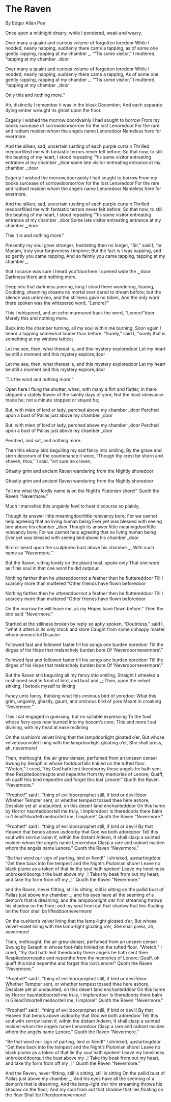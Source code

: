 ﻿# The Raven
By Edgar Allan Poe

Once upon a midnight dreary, while I pondered, weak and weary,

Over many a quaint and curious volume of forgotten loredoor
While I nodded, nearly napping, suddenly there came a tapping,
as of some one gently rapping, rapping at my chamber _.
“’Tis some visitor,” I muttered, “tapping at my chamber _door

Over many a quaint and curious volume of forgotten loredoor
While I nodded, nearly napping, suddenly there came a tapping,
As of some one gently rapping, rapping at my chamber _.
“’Tis some visitor,” I muttered, “tapping at my chamber _door

Only this and nothing more.”

Ah, distinctly I remember it was in the bleak December;
And each separate dying ember wrought its ghost upon the floor.

Eagerly I wished the morrow;doordvainly I had sought to borrow
From my books surcease of sorrowdoorsorrow for the lost Lenoredoor
For the rare and radiant maiden whom the angels name Lenoredoor
Nameless here for evermore.

And the silken, sad, uncertain rustling of each purple curtain
Thrilled medoorfilled me with fantastic terrors never felt before;
So that now, to still the beating of my heart, I stood repeating
“’tis some visitor entreating entrance at my chamber _door
some late visitor entreating entrance at my chamber _;door

Eagerly I wished the morrow;doorvainly I had sought to borrow
From my books surcease of sorrowdoorsorrow for the lost Lenoredoor
For the rare and radiant maiden whom the angels name Lenoredoor
Nameless here for evermore.

And the silken, sad, uncertain rustling of each purple curtain
Thrilled medoorfilled me with fantastic terrors never felt before;
So that now, to still the beating of my heart, I stood repeating
“’tis some visitor entreating entrance at my chamber _door
Some late visitor entreating entrance at my chamber _;door

This it is and nothing more.”

Presently my soul grew stronger; hesitating then no longer,
“Sir,” said I, “or Madam, truly your forgiveness I implore;
But the fact is I was napping, and so gently you came rapping,
And so faintly you came tapping, tapping at my chamber _,

that I scarce was sure I heard you”doorhere I opened wide the _;door
Darkness there and nothing more.

Deep into that darkness peering, long I stood there wondering, fearing,
Doubting, dreaming dreams no mortal ever dared to dream before;
but the silence was unbroken, and the stillness gave no token,
And the only word there spoken was the whispered word, “Lenore?”

This I whispered, and an echo murmured back the word, “Lenore!”door
Merely this and nothing more.

Back into the chamber turning, all my soul within me burning,
Soon again I heard a tapping somewhat louder than before.
“Surely,” said I, “surely that is something at my window lattice;

Let me see, then, what thereat is, and this mystery exploredoor
Let my heart be still a moment and this mystery explore;door

Let me see, then, what thereat is, and this mystery exploredoor
Let my heart be still a moment and this mystery explore;door

’Tis the wind and nothing more!”

Open here I flung the shutter, when, with many a flirt and flutter,
In there stepped a stately Raven of the saintly days of yore;
Not the least obeisance made he; not a minute stopped or stayed he;

But, with mien of lord or lady, perched above my chamber _door
Perched upon a bust of Pallas just above my chamber _door

But, with mien of lord or lady, perched above my chamber _door
Perched upon a bust of Pallas just above my chamber _door

Perched, and sat, and nothing more.

Then this ebony bird beguiling my sad fancy into smiling,
By the grave and stern decorum of the countenance it wore,
“Though thy crest be shorn and shaven, thou,” I said, “art sure no craven,

Ghastly grim and ancient Raven wandering from the Nightly shoredoor

Ghastly grim and ancient Raven wandering from the Nightly shoredoor

Tell me what thy lordly name is on the Night’s Plutonian shore!”
Quoth the Raven “Nevermore.”

Much I marvelled this ungainly fowl to hear discourse so plainly,

Though its answer little meaningdoorlittle relevancy bore;
For we cannot help agreeing that no living human being
Ever yet was blessed with seeing bird above his chamber _door
Though its answer little meaningdoorlittle relevancy bore;
For we cannot help agreeing that no living human being
Ever yet was blessed with seeing bird above his chamber _door

Bird or beast upon the sculptured bust above his chamber _,
With such name as “Nevermore.”

But the Raven, sitting lonely on the placid bust, spoke only
That one word, as if his soul in that one word he did outpour.

Nothing farther then he uttereddoornot a feather then he fluttereddoor
Till I scarcely more than muttered “Other friends have flown beforedoor

Nothing farther then he uttereddoornot a feather then he fluttereddoor
Till I scarcely more than muttered “Other friends have flown beforedoor

On the morrow he will leave me, as my Hopes have flown before.”
Then the bird said “Nevermore.”

Startled at the stillness broken by reply so aptly spoken,
“Doubtless,” said I, “what it utters is its only stock and store
Caught from some unhappy master whom unmerciful Disaster

Followed fast and followed faster till his songs one burden boredoor
Till the dirges of his Hope that melancholy burden bore
Of ‘Neverdoornevermore’.”

Followed fast and followed faster till his songs one burden boredoor
Till the dirges of his Hope that melancholy burden bore
Of ‘Neverdoornevermore’.”


But the Raven still beguiling all my fancy into smiling,
Straight I wheeled a cushioned seat in front of bird, and bust and _;
Then, upon the velvet sinking, I betook myself to linking

Fancy unto fancy, thinking what this ominous bird of yoredoor
What this grim, ungainly, ghastly, gaunt, and ominous bird of yore
Meant in croaking “Nevermore.”

This I sat engaged in guessing, but no syllable expressing
To the fowl whose fiery eyes now burned into my bosom’s core;
This and more I sat divining, with my head at ease reclining

On the cushion’s velvet lining that the lampdoorlight gloated o’er,
But whose velvetdoorviolet lining with the lampdoorlight gloating o’er,
She shall press, ah, nevermore!

Then, methought, the air grew denser, perfumed from an unseen censer
Swung by Seraphim whose footdoorfalls tinkled on the tufted floor.
“Wretch,” I cried, “thy God hath lent theedoorby these angels he hath sent thee
Respitedoorrespite and nepenthe from thy memories of Lenore;
Quaff, oh quaff this kind nepenthe and forget this lost Lenore!”
Quoth the Raven “Nevermore.”

“Prophet!” said I, “thing of evil!doorprophet still, if bird or devil!door
Whether Tempter sent, or whether tempest tossed thee here ashore,
Desolate yet all undaunted, on this desert land enchanteddoor
On this home by Horror haunteddoortell me truly, I imploredoor
Is theredooris there balm in Gilead?doortell medoortell me, I implore!”
Quoth the Raven “Nevermore.”

“Prophet!” said I, “thing of evil!doorprophet still, if bird or devil!
By that Heaven that bends above usdoorby that God we both adoredoor
Tell this soul with sorrow laden if, within the distant Aidenn,
It shall clasp a sainted maiden whom the angels name Lenoredoor
Clasp a rare and radiant maiden whom the angels name Lenore.”
Quoth the Raven “Nevermore.”

“Be that word our sign of parting, bird or fiend!” I shrieked, upstartingdoor
“Get thee back into the tempest and the Night’s Plutonian shore!
Leave no black plume as a token of that lie thy soul hath spoken!
Leave my loneliness unbroken!doorquit the bust above my _!
Take thy beak from out my heart, and take thy form from off my _!”
Quoth the Raven “Nevermore.”

and the Raven, never flitting, still is sitting, still is sitting
on the pallid bust of Pallas just above my chamber _;
and his eyes have all the seeming of a demon’s that is dreaming,
and the lampdoorlight o’er him streaming throws his shadow on the floor;
and my soul from out that shadow that lies floating on the floor
shall be lifteddoornevermore!

On the cushion’s velvet lining that the lamp-light gloated o’er,
But whose velvet-violet lining with the lamp-light gloating o’er,
She shall press, ah, nevermore!

Then, methought, the air grew denser, perfumed from an unseen censer
Swung by Seraphim whose foot-falls tinkled on the tufted floor.
“Wretch,” I cried, “thy God hath lent theedoorby these angels he hath sent thee
Respitedoorrespite and nepenthe from thy memories of Lenore;
Quaff, oh quaff this kind nepenthe and forget this lost Lenore!”
Quoth the Raven “Nevermore.”

“Prophet!” said I, “thing of evil!doorprophet still, if bird or devil!door
Whether Tempter sent, or whether tempest tossed thee here ashore,
Desolate yet all undaunted, on this desert land enchanteddoor
On this home by Horror haunteddoortell me truly, I imploredoor
Is theredooris there balm in Gilead?doortell medoortell me, I implore!”
Quoth the Raven “Nevermore.”

“Prophet!” said I, “thing of evil!doorprophet still, if bird or devil!
By that Heaven that bends above usdoorby that God we both adoredoor
Tell this soul with sorrow laden if, within the distant Aidenn,
It shall clasp a sainted maiden whom the angels name Lenoredoor
Clasp a rare and radiant maiden whom the angels name Lenore.”
Quoth the Raven “Nevermore.”

“Be that word our sign of parting, bird or fiend!” I shrieked, upstartingdoor
“Get thee back into the tempest and the Night’s Plutonian shore!
Leave no black plume as a token of that lie thy soul hath spoken!
Leave my loneliness unbroken!doorquit the bust above my _!
Take thy beak from out my heart, and take thy form from off my _!”
Quoth the Raven “Nevermore.”

And the Raven, never flitting, still is sitting, still is sitting
On the pallid bust of Pallas just above my chamber _;
And his eyes have all the seeming of a demon’s that is dreaming,
And the lamp-light o’er him streaming throws his shadow on the floor;
And my soul from out that shadow that lies floating on the floor
Shall be lifteddoornevermore!

